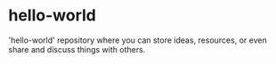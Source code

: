 # hello-world
'hello-world' repository where you can store ideas, resources, or even share and discuss things with others.
